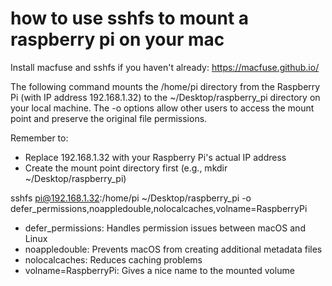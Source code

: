 how to use sshfs to mount a raspberry pi on your mac
====================================================

Install macfuse and sshfs if you haven't already: https://macfuse.github.io/

The following command mounts the /home/pi directory from the Raspberry Pi (with IP address 192.168.1.32) to the ~/Desktop/raspberry_pi directory on your local machine. The -o options allow other users to access the mount point and preserve the original file permissions.

Remember to:
- Replace 192.168.1.32 with your Raspberry Pi's actual IP address
- Create the mount point directory first (e.g., mkdir ~/Desktop/raspberry_pi)

sshfs pi@192.168.1.32:/home/pi ~/Desktop/raspberry_pi -o defer_permissions,noappledouble,nolocalcaches,volname=RaspberryPi

- defer_permissions: Handles permission issues between macOS and Linux
- noappledouble: Prevents macOS from creating additional metadata files
- nolocalcaches: Reduces caching problems
- volname=RaspberryPi: Gives a nice name to the mounted volume

